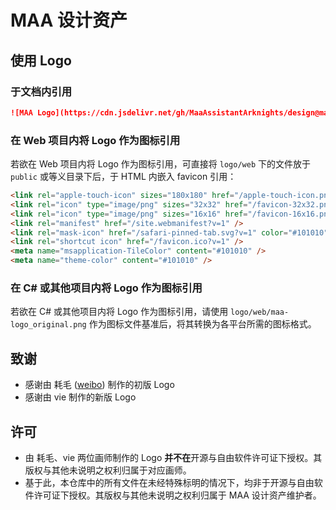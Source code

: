 # MAA 设计资产

## 使用 Logo

### 于文档内引用

```markdown
![MAA Logo](https://cdn.jsdelivr.net/gh/MaaAssistantArknights/design@main/logo/maa-logo_256x256.png)
```

### 在 Web 项目内将 Logo 作为图标引用

若欲在 Web 项目内将 Logo 作为图标引用，可直接将 `logo/web` 下的文件放于 `public` 或等义目录下后，于 HTML 内嵌入 favicon 引用：

```html
<link rel="apple-touch-icon" sizes="180x180" href="/apple-touch-icon.png?v=1" />
<link rel="icon" type="image/png" sizes="32x32" href="/favicon-32x32.png?v=1" />
<link rel="icon" type="image/png" sizes="16x16" href="/favicon-16x16.png?v=1" />
<link rel="manifest" href="/site.webmanifest?v=1" />
<link rel="mask-icon" href="/safari-pinned-tab.svg?v=1" color="#101010" />
<link rel="shortcut icon" href="/favicon.ico?v=1" />
<meta name="msapplication-TileColor" content="#101010" />
<meta name="theme-color" content="#101010" />
```

### 在 C# 或其他项目内将 Logo 作为图标引用

若欲在 C# 或其他项目内将 Logo 作为图标引用，请使用 `logo/web/maa-logo_original.png` 作为图标文件基准后，将其转换为各平台所需的图标格式。

## 致谢

- 感谢由 耗毛 ([weibo](https://weibo.com/u/3251357314)) 制作的初版 Logo
- 感谢由 vie 制作的新版 Logo

## 许可

- 由 耗毛、vie 两位画师制作的 Logo **并不在**开源与自由软件许可证下授权。其版权与其他未说明之权利归属于对应画师。
- 基于此，本仓库中的所有文件在未经特殊标明的情况下，均非于开源与自由软件许可证下授权。其版权与其他未说明之权利归属于 MAA 设计资产维护者。

